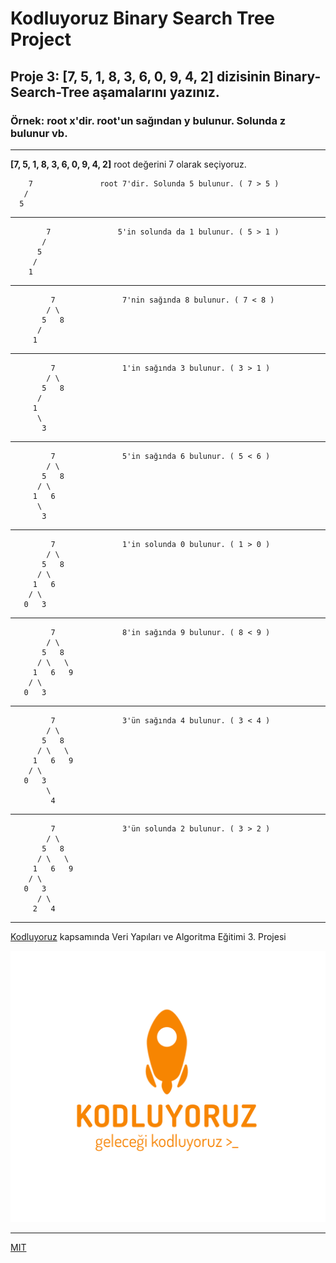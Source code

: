 # Kodluyoruz Binary Search Tree Project

## Proje 3:  [7, 5, 1, 8, 3, 6, 0, 9, 4, 2] dizisinin Binary-Search-Tree aşamalarını yazınız.

### Örnek: root x'dir. root'un sağından y bulunur. Solunda z bulunur vb.

-----------
**[7, 5, 1, 8, 3, 6, 0, 9, 4, 2]**   root değerini 7 olarak seçiyoruz.


        7               root 7'dir. Solunda 5 bulunur. ( 7 > 5 )
       /
      5
----------------------------

            7               5'in solunda da 1 bulunur. ( 5 > 1 )
           /
          5
         /
        1 
-------------------------------

             7               7'nin sağında 8 bulunur. ( 7 < 8 )
            / \
           5   8
          /
         1 

---------------------------


             7               1'in sağında 3 bulunur. ( 3 > 1 )
            / \
           5   8
          /
         1
          \
           3 

------------------------------------


             7               5'in sağında 6 bulunur. ( 5 < 6 )
            / \
           5   8
          / \
         1   6
          \
           3 
 
--------------------------------------


             7               1'in solunda 0 bulunur. ( 1 > 0 )
            / \
           5   8
          / \
         1   6
        / \
       0   3 
 ---------------------------------------

             7               8'in sağında 9 bulunur. ( 8 < 9 )
            / \
           5   8
          / \   \
         1   6   9
        / \
       0   3 
--------------------------------------

             7               3'ün sağında 4 bulunur. ( 3 < 4 )
            / \
           5   8
          / \   \
         1   6   9
        / \
       0   3
            \
             4 
------------------------------------


             7               3'ün solunda 2 bulunur. ( 3 > 2 )
            / \
           5   8
          / \   \
         1   6   9
        / \
       0   3
          / \
         2   4 
-----------------------------------------

[Kodluyoruz](https://kodluyoruz.org) kapsamında Veri Yapıları ve Algoritma Eğitimi 3. Projesi

![kodluyourz](/img/kodluyoruz.png)

----------------------------------------

[MIT](https://choosealicense.com/licenses/mit/)
 




